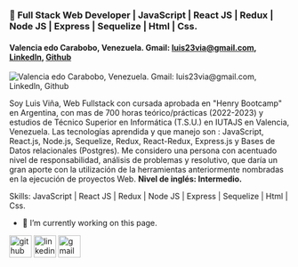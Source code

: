 ### 👋 Full Stack Web Developer | JavaScript | React JS | Redux | Node JS | Express | Sequelize | Html | Css.
#### Valencia edo Carabobo, Venezuela.  Gmail: luis23via@gmail.com,   [Linkedln](https://www.linkedin.com/in/luis-vi%C3%B1a-03b7137a/), [Github](https://github.com/luisito9) 
![Valencia edo Carabobo, Venezuela.  Gmail: luis23via@gmail.com,   [Linkedln](https://www.linkedin.com/in/luis-vi%C3%B1a-03b7137a/), [Github](https://github.com/luisito9) ](https://neurona-ba.com/wp-content/uploads/2021/07/HenryLogo.jpg)

Soy Luis Viña, Web Fullstack con cursada aprobada en "Henry Bootcamp" en Argentina, con mas de 700 horas teórico/prácticas (2022-2023) y estudios de Técnico Superior en Informática (T.S.U.) en IUTAJS en Valencia, Venezuela.
Las tecnologías aprendida y que manejo son : JavaScript, React.js, Node.js, Sequelize, Redux, React-Redux, Express.js y Bases de Datos relacionales (Postgres). 
Me considero una persona con acentuado nivel de responsabilidad, análisis de problemas y resolutivo, que daría un gran aporte con la utilización de la herramientas anteriormente nombradas en la ejecución de proyectos Web. 
**Nivel de inglés: Intermedio.**

Skills: JavaScript | React JS | Redux | Node JS | Express | Sequelize | Html | Css.

- 🔭 I’m currently working on this page. 

[<img src='https://cdn.jsdelivr.net/npm/simple-icons@3.0.1/icons/github.svg' alt='github' height='40'>](https://github.com/https://github.com/luisito9)  [<img src='https://cdn.jsdelivr.net/npm/simple-icons@3.0.1/icons/linkedin.svg' alt='linkedin' height='40'>](https://www.linkedin.com/in/luis-vi%C3%B1a-03b7137a/)  [<img src='https://cdn.jsdelivr.net/npm/simple-icons@3.0.1/icons/gmail.svg' alt='gmail' height='40'>](luis23via@gmail.com)  

